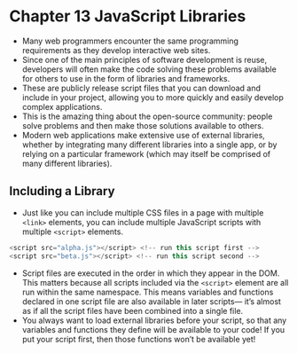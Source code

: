 # Chapter 13 JavaScript Libraries
- Many web programmers encounter the same programming requirements as they develop interactive web sites.
- Since one of the main principles of software development is reuse, developers will often make the code solving these problems available for others to use in the form of libraries and frameworks.
- These are publicly release script files that you can download and include in your project, allowing you to more quickly and easily develop complex applications.
- This is the amazing thing about the open-source community: people solve problems and then make those solutions available to others.
- Modern web applications make extensive use of external libraries, whether by integrating many different libraries into a single app, or by relying on a particular framework (which may itself be comprised of many different libraries).

## Including a Library
- Just like you can include multiple CSS files in a page with multiple ```<link>``` elements, you can include multiple JavaScript scripts with multiple ```<script>``` elements.
```js
<script src="alpha.js"></script> <!-- run this script first -->
<script src="beta.js"></script> <!-- run this script second -->
```

- Script files are executed in the order in which they appear in the DOM. This matters because all scripts included via the ```<script>``` element are all run within the same namespace. This means variables and functions declared in one script file are also available in later scripts— it’s almost as if all the script files have been combined into a single file.
- You always want to load external libraries before your script, so that any variables and functions they define will be available to your code! If you put your script first, then those functions won’t be available yet!
